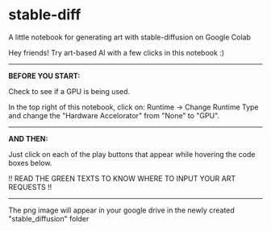 # stable-diff
A little notebook for generating art with stable-diffusion on Google Colab

Hey friends! Try art-based AI with a few clicks in this notebook :)

---------

**BEFORE YOU START:**

Check to see if a GPU is being used.

In the top right of this notebook, click on:
Runtime -> Change Runtime Type
and change the "Hardware Accelorator" from "None" to "GPU".

---------

**AND THEN:**

Just click on each of the play buttons that appear while hovering the code boxes below.

!! READ THE GREEN TEXTS TO KNOW WHERE TO INPUT YOUR ART REQUESTS !!

---------

The png image will appear in your google drive in the newly created "stable_diffusion" folder
